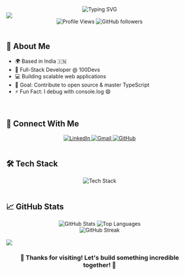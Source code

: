 <div align="center">
  <img src="https://readme-typing-svg.demolab.com?font=Fira+Code&size=32&duration=2800&pause=2000&color=A9FEF7&center=true&vCenter=true&width=940&lines=Hi+👋+I'm+Absar+Ahmad;Full-Stack+Software+Engineer;MERN+Stack+Developer;Welcome+to+my+GitHub+Profile!" alt="Typing SVG" />
</div>

<img src="https://capsule-render.vercel.app/api?type=waving&color=gradient&customColorList=6,11,20&height=150&section=header&text=Full-Stack%20Engineer&fontSize=42&fontColor=fff&animation=twinkling&fontAlignY=32"/>

<div align="center">
  <img src="https://komarev.com/ghpvc/?username=absar22&label=Profile%20Views&color=brightgreen&style=for-the-badge" alt="Profile Views" />
  <img src="https://img.shields.io/github/followers/absar22?label=Followers&style=for-the-badge&color=blue&logo=github" alt="GitHub followers" />
</div>

<br/>

## 🚀 About Me

- 🌍 Based in India 🇮🇳
- 💼 Full-Stack Developer @ 100Devs
- 💻 Building scalable web applications
- 🎯 Goal: Contribute to open source & master TypeScript
- ⚡ Fun Fact: I debug with console.log 😄

<br/>

## 🤝 Connect With Me

<div align="center">
  <a href="https://linkedin.com/in/absar22" target="_blank">
    <img src="https://img.shields.io/badge/LinkedIn-0077B5?style=for-the-badge&logo=linkedin&logoColor=white" alt="LinkedIn"/>
  </a>
  <a href="mailto:absarahmad137@gmail.com" target="_blank">
    <img src="https://img.shields.io/badge/Gmail-D14836?style=for-the-badge&logo=gmail&logoColor=white" alt="Gmail"/>
  </a>
  <a href="https://github.com/absar22" target="_blank">
    <img src="https://img.shields.io/badge/GitHub-100000?style=for-the-badge&logo=github&logoColor=white" alt="GitHub"/>
  </a>
</div>

<br/>

## 🛠️ Tech Stack

<div align="center">
  <img src="https://skillicons.dev/icons?i=html,css,js,ts,react,tailwind,nodejs,express,mongodb,python,java,mysql,postgresql,redis,aws,docker,git,github,vscode,postman,vercel" alt="Tech Stack"/>
</div>

<br/>

## 📈 GitHub Stats

<div align="center">
  <img src="https://github-readme-stats.vercel.app/api?username=absar22&show_icons=true&theme=tokyonight&hide_border=true&bg_color=0d1117" alt="GitHub Stats" />
  <img src="https://github-readme-stats.vercel.app/api/top-langs/?username=absar22&layout=compact&theme=tokyonight&hide_border=true&bg_color=0d1117" alt="Top Languages" />
</div>

<div align="center">
  <img src="https://github-readme-streak-stats.herokuapp.com/?user=absar22&theme=tokyonight&hide_border=true&background=0d1117&stroke=58a6ff&ring=58a6ff&fire=ff7b72&currStreakLabel=c9d1d9&sideLabels=c9d1d9&currStreakNum=c9d1d9&sideNums=c9d1d9" alt="GitHub Streak" />
</div>

<br/>



<img src="https://capsule-render.vercel.app/api?type=waving&color=gradient&customColorList=6,11,20&height=120&section=footer&animation=twinkling"/>

<div align="center">
  <h3>💙 Thanks for visiting! Let's build something incredible together! 💙</h3>
</div>
